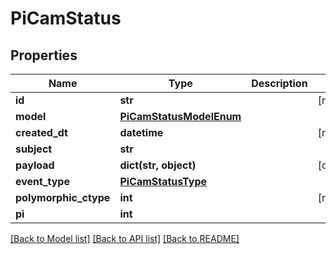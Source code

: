 # PiCamStatus


## Properties
Name | Type | Description | Notes
------------ | ------------- | ------------- | -------------
**id** | **str** |  | [readonly] 
**model** | [**PiCamStatusModelEnum**](PiCamStatusModelEnum.md) |  | 
**created_dt** | **datetime** |  | [readonly] 
**subject** | **str** |  | 
**payload** | **dict(str, object)** |  | [optional] 
**event_type** | [**PiCamStatusType**](PiCamStatusType.md) |  | 
**polymorphic_ctype** | **int** |  | [readonly] 
**pi** | **int** |  | 

[[Back to Model list]](../README.md#documentation-for-models) [[Back to API list]](../README.md#documentation-for-api-endpoints) [[Back to README]](../README.md)


